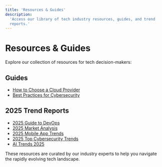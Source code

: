 ```yaml
---
title: 'Resources & Guides'
description:
  'Access our library of tech industry resources, guides, and trend
  reports.'
---
```


# Resources & Guides

Explore our collection of resources for tech decision-makers:

## Guides

- [How to Choose a Cloud Provider](/resources/how-to-choose-cloud-provider)
- [Best Practices for Cybersecurity](/resources/best-practices-cybersecurity)

## 2025 Trend Reports

- [2025 Guide to DevOps](/resources/2025-guide-to-devops)
- [2025 Market Analysis](/resources/2025-market-analysis)
- [2025 Mobile App Trends](/resources/2025-mobile-app-trends)
- [2025 Top Cybersecurity Trends](/resources/2025-top-cybersecurity-trends)
- [AI Trends 2025](/resources/ai-trends-2025)

These resources are curated by our industry experts to help you
navigate the rapidly evolving tech landscape.
